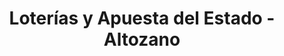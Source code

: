 ---
title: "Loterías y Apuesta del Estado - Altozano"
url: /sevilla/loterias-y-apuesta-del-estado-altozano/
shop: Lotterie
---